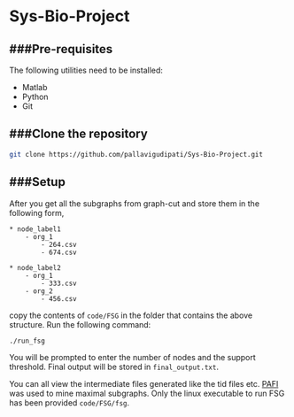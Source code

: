 Sys-Bio-Project
===============

###Pre-requisites
-------------------
The following utilities need to be installed:
- Matlab
- Python
- Git

###Clone the repository
--------------------------
```bash
git clone https://github.com/pallavigudipati/Sys-Bio-Project.git
```

###Setup
---------
After you get all the subgraphs from graph-cut and store them in the following form,

    * node_label1
  	    - org_1
		    - 264.csv
		    - 674.csv
		
    * node_label2 
	    - org_1
	        - 333.csv
	    - org_2
	        - 456.csv
	    
copy the contents of `code/FSG` in the folder that contains the above structure. Run the following command:
```bash
./run_fsg
```
You will be prompted to enter the number of nodes and the support threshold.
Final output will be stored in `final_output.txt`.

You can all view the intermediate files generated like the tid files etc. [PAFI](http://glaros.dtc.umn.edu/gkhome/pafi/overview) was used to mine maximal subgraphs. Only the linux executable to run FSG has been provided `code/FSG/fsg`.
